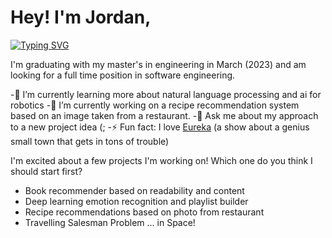 # Hey! I'm Jordan,
[![Typing SVG](https://readme-typing-svg.demolab.com?font=Fira+Code&duration=3500&pause=1000&color=F74CED&width=435&lines=a+machine+learning+engineer;who+has+too+many+ideas+to+figure+out)](https://git.io/typing-svg)

I'm graduating with my master's in engineering in March (2023) and am looking for a full time position in software engineering. 

-🌱 I’m currently learning more about natural language processing and ai for robotics
-🔭 I’m currently working on a recipe recommendation system based on an image taken from a restaurant.
-💬 Ask me about my approach to a new project idea (;
-⚡ Fun fact: I love [Eureka](https://www.amazon.com/Eureka/dp/B000U6BT40/ref=sr_1_1?crid=LDISLZ35BCSN&keywords=eureka&qid=1671690614&s=instant-video&sprefix=eureka%2Cinstant-video%2C177&sr=1-1) (a show about a genius small town that gets in tons of trouble)

I'm excited about a few projects I'm working on! Which one do you think I should start first?

- Book recommender based on readability and content
- Deep learning emotion recognition and playlist builder
- Recipe recommendations based on photo from restaurant
- Travelling Salesman Problem ... in Space!
